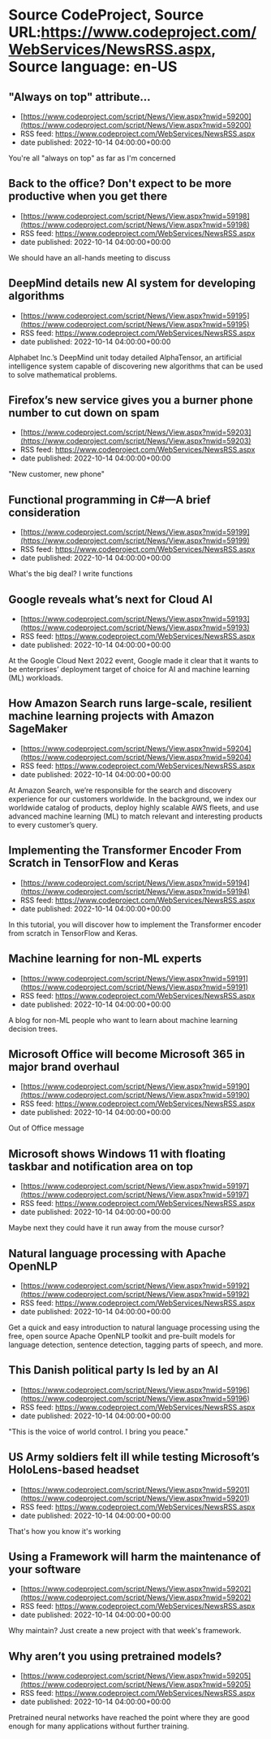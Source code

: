 # Source CodeProject, Source URL:https://www.codeproject.com/WebServices/NewsRSS.aspx, Source language: en-US

## "Always on top" attribute...
 - [https://www.codeproject.com/script/News/View.aspx?nwid=59200](https://www.codeproject.com/script/News/View.aspx?nwid=59200)
 - RSS feed: https://www.codeproject.com/WebServices/NewsRSS.aspx
 - date published: 2022-10-14 04:00:00+00:00

You're all "always on top" as far as I'm concerned

## Back to the office? Don't expect to be more productive when you get there
 - [https://www.codeproject.com/script/News/View.aspx?nwid=59198](https://www.codeproject.com/script/News/View.aspx?nwid=59198)
 - RSS feed: https://www.codeproject.com/WebServices/NewsRSS.aspx
 - date published: 2022-10-14 04:00:00+00:00

We should have an all-hands meeting to discuss

## DeepMind details new AI system for developing algorithms
 - [https://www.codeproject.com/script/News/View.aspx?nwid=59195](https://www.codeproject.com/script/News/View.aspx?nwid=59195)
 - RSS feed: https://www.codeproject.com/WebServices/NewsRSS.aspx
 - date published: 2022-10-14 04:00:00+00:00

Alphabet Inc.’s DeepMind unit today detailed AlphaTensor, an artificial intelligence system capable of discovering new algorithms that can be used to solve mathematical problems.

## Firefox’s new service gives you a burner phone number to cut down on spam
 - [https://www.codeproject.com/script/News/View.aspx?nwid=59203](https://www.codeproject.com/script/News/View.aspx?nwid=59203)
 - RSS feed: https://www.codeproject.com/WebServices/NewsRSS.aspx
 - date published: 2022-10-14 04:00:00+00:00

"New customer, new phone"

## Functional programming in C#—A brief consideration
 - [https://www.codeproject.com/script/News/View.aspx?nwid=59199](https://www.codeproject.com/script/News/View.aspx?nwid=59199)
 - RSS feed: https://www.codeproject.com/WebServices/NewsRSS.aspx
 - date published: 2022-10-14 04:00:00+00:00

What's the big deal? I write functions

## Google reveals what’s next for Cloud AI
 - [https://www.codeproject.com/script/News/View.aspx?nwid=59193](https://www.codeproject.com/script/News/View.aspx?nwid=59193)
 - RSS feed: https://www.codeproject.com/WebServices/NewsRSS.aspx
 - date published: 2022-10-14 04:00:00+00:00

At the Google Cloud Next 2022 event, Google made it clear that it wants to be enterprises’ deployment target of choice for AI and machine learning (ML) workloads.

## How Amazon Search runs large-scale, resilient machine learning projects with Amazon SageMaker
 - [https://www.codeproject.com/script/News/View.aspx?nwid=59204](https://www.codeproject.com/script/News/View.aspx?nwid=59204)
 - RSS feed: https://www.codeproject.com/WebServices/NewsRSS.aspx
 - date published: 2022-10-14 04:00:00+00:00

At Amazon Search, we’re responsible for the search and discovery experience for our customers worldwide. In the background, we index our worldwide catalog of products, deploy highly scalable AWS fleets, and use advanced machine learning (ML) to match relevant and interesting products to every customer’s query.

## Implementing the Transformer Encoder From Scratch in TensorFlow and Keras
 - [https://www.codeproject.com/script/News/View.aspx?nwid=59194](https://www.codeproject.com/script/News/View.aspx?nwid=59194)
 - RSS feed: https://www.codeproject.com/WebServices/NewsRSS.aspx
 - date published: 2022-10-14 04:00:00+00:00

In this tutorial, you will discover how to implement the Transformer encoder from scratch in TensorFlow and Keras.

## Machine learning for non-ML experts
 - [https://www.codeproject.com/script/News/View.aspx?nwid=59191](https://www.codeproject.com/script/News/View.aspx?nwid=59191)
 - RSS feed: https://www.codeproject.com/WebServices/NewsRSS.aspx
 - date published: 2022-10-14 04:00:00+00:00

A blog for non-ML people who want to learn about machine learning decision trees.

## Microsoft Office will become Microsoft 365 in major brand overhaul
 - [https://www.codeproject.com/script/News/View.aspx?nwid=59190](https://www.codeproject.com/script/News/View.aspx?nwid=59190)
 - RSS feed: https://www.codeproject.com/WebServices/NewsRSS.aspx
 - date published: 2022-10-14 04:00:00+00:00

Out of Office message

## Microsoft shows Windows 11 with floating taskbar and notification area on top
 - [https://www.codeproject.com/script/News/View.aspx?nwid=59197](https://www.codeproject.com/script/News/View.aspx?nwid=59197)
 - RSS feed: https://www.codeproject.com/WebServices/NewsRSS.aspx
 - date published: 2022-10-14 04:00:00+00:00

Maybe next they could have it run away from the mouse cursor?

## Natural language processing with Apache OpenNLP
 - [https://www.codeproject.com/script/News/View.aspx?nwid=59192](https://www.codeproject.com/script/News/View.aspx?nwid=59192)
 - RSS feed: https://www.codeproject.com/WebServices/NewsRSS.aspx
 - date published: 2022-10-14 04:00:00+00:00

Get a quick and easy introduction to natural language processing using the free, open source Apache OpenNLP toolkit and pre-built models for language detection, sentence detection, tagging parts of speech, and more.

## This Danish political party Is led by an AI
 - [https://www.codeproject.com/script/News/View.aspx?nwid=59196](https://www.codeproject.com/script/News/View.aspx?nwid=59196)
 - RSS feed: https://www.codeproject.com/WebServices/NewsRSS.aspx
 - date published: 2022-10-14 04:00:00+00:00

"This is the voice of world control. I bring you peace."

## US Army soldiers felt ill while testing Microsoft’s HoloLens-based headset
 - [https://www.codeproject.com/script/News/View.aspx?nwid=59201](https://www.codeproject.com/script/News/View.aspx?nwid=59201)
 - RSS feed: https://www.codeproject.com/WebServices/NewsRSS.aspx
 - date published: 2022-10-14 04:00:00+00:00

That's how you know it's working

## Using a Framework will harm the maintenance of your software
 - [https://www.codeproject.com/script/News/View.aspx?nwid=59202](https://www.codeproject.com/script/News/View.aspx?nwid=59202)
 - RSS feed: https://www.codeproject.com/WebServices/NewsRSS.aspx
 - date published: 2022-10-14 04:00:00+00:00

Why maintain? Just create a new project with that week's framework.

## Why aren’t you using pretrained models?
 - [https://www.codeproject.com/script/News/View.aspx?nwid=59205](https://www.codeproject.com/script/News/View.aspx?nwid=59205)
 - RSS feed: https://www.codeproject.com/WebServices/NewsRSS.aspx
 - date published: 2022-10-14 04:00:00+00:00

Pre­trained neural net­works have reached the point where they are good enough for many appli­ca­tions with­out fur­ther train­ing.
